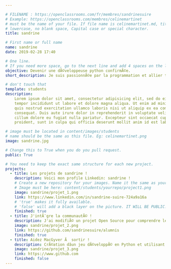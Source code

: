 ```yaml
---

# FILENAME : https://openclassrooms.com/fr/membres/sandrinesuire
# Example: https://openclassrooms.com/membres/celinemartinet
# must be the name of your file. If file name is celinemartinet.md, title is celinemartinet.
# lowercase, no blank space, Capital case or special character.
title: sandrine

# First name or full name
name: sandrine
date: 2019-02-28 17:40

# One line.
# If you need more space, go to the next line and add 4 spaces on the left, as in 'description'.
objective: Devenir une dÃ©veloppeuse python confirmÃ©e.
short_description: Je suis passionnÃ©e par la programmation et allier travail et passion c'est top.

# don't touch that
template: students
description:
    Lorem ipsum dolor sit amet, consectetur adipisicing elit, sed do eiusmod
    tempor incididunt ut labore et dolore magna aliqua. Ut enim ad minim veniam,
    quis nostrud exercitation ullamco laboris nisi ut aliquip ex ea commodo
    consequat. Duis aute irure dolor in reprehenderit in voluptate velit esse
    cillum dolore eu fugiat nulla pariatur. Excepteur sint occaecat cupidatat non
    proident, sunt in culpa qui officia deserunt mollit anim id est laborum.

# image must be located in content/images/students
# name should be the same as this file. Eg: celinemartinet.png
image: sandrine.jpg

# Change this to True when you do you pull request.
public: True

# You need to keep the exact same structure for each new project.
projects:
  - title: Les projets de sandrine !
    description: Voici mon profile Linkedin: sandrine !
    # Create a new repository for your images. Name it the same as your nickname and profile picture.
    # Image must be here: content/students/yourrepo/project1.png
    image: sandrine/projet_1.png
    link: https://www.linkedin.com/in/sandrine-suire-724a9a16a
    # 'true' makes it fully available.
    # 'false' will add a black layer on the picture. IT WILL BE PUBLIC!
    finished: true
  - title: J'intÃ¨gre la communautÃ© !
    description: J'ai modifiÃ© un projet Open Source pour comprendre le fonctionnement de Git, de Github et des pull requests. 
    image: sandrine/projet_2.png
    link: https://github.com/sandrinesuire/alumnis
    finished: true
  - title: Aidez MacGyver Ã  sortir !
    description: CrÃ©ation dâun jeu dÃ©veloppÃ© en Python et utilisant PyGame.
    image: sandrine/projet_3.png
    link: https://www.github.com
    finished: false
---
```

